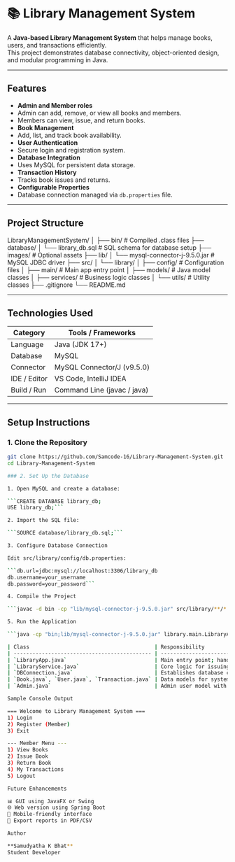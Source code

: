 # 📚 Library Management System  

A **Java-based Library Management System** that helps manage books, users, and transactions efficiently.  
This project demonstrates database connectivity, object-oriented design, and modular programming in Java.

---

## Features

-  **Admin and Member roles**
  - Admin can add, remove, or view all books and members.
  - Members can view, issue, and return books.
-  **Book Management**
  - Add, list, and track book availability.
-  **User Authentication**
  - Secure login and registration system.
-  **Database Integration**
  - Uses MySQL for persistent data storage.
-  **Transaction History**
  - Tracks book issues and returns.
-  **Configurable Properties**
  - Database connection managed via `db.properties` file.

---

## Project Structure

LibraryManagementSystem/
│
├── bin/ # Compiled .class files
├── database/
│ └── library_db.sql # SQL schema for database setup
├── images/ # Optional assets
├── lib/
│ └── mysql-connector-j-9.5.0.jar # MySQL JDBC driver
├── src/
│ └── library/
│ ├── config/ # Configuration files
│ ├── main/ # Main app entry point
│ ├── models/ # Java model classes
│ ├── services/ # Business logic classes
│ └── utils/ # Utility classes
├── .gitignore
└── README.md


---

##  Technologies Used

| Category     | Tools / Frameworks          |
| ------------ | --------------------------- |
| Language     | Java (JDK 17+)              |
| Database     | MySQL                       |
| Connector    | MySQL Connector/J (v9.5.0)  |
| IDE / Editor | VS Code, IntelliJ IDEA      |
| Build / Run  | Command Line (javac / java) |

---

##  Setup Instructions

### 1. Clone the Repository
```bash
git clone https://github.com/Samcode-16/Library-Management-System.git
cd Library-Management-System

### 2. Set Up the Database

1. Open MySQL and create a database:

```CREATE DATABASE library_db;
USE library_db;```

2. Import the SQL file:

```SOURCE database/library_db.sql;```

3. Configure Database Connection

Edit src/library/config/db.properties:

```db.url=jdbc:mysql://localhost:3306/library_db
db.username=your_username
db.password=your_password```

4. Compile the Project

```javac -d bin -cp "lib/mysql-connector-j-9.5.0.jar" src/library/**/*.java```

5. Run the Application

```java -cp "bin;lib/mysql-connector-j-9.5.0.jar" library.main.LibraryApp```

| Class                                        | Responsibility                             |
| -------------------------------------------- | ------------------------------------------ |
| `LibraryApp.java`                            | Main entry point; handles menu navigation  |
| `LibraryService.java`                        | Core logic for issuing and returning books |
| `DBConnection.java`                          | Establishes database connection            |
| `Book.java`, `User.java`, `Transaction.java` | Data models for system entities            |
| `Admin.java`                                 | Admin user model with elevated privileges  |

Sample Console Output

=== Welcome to Library Management System ===
1) Login
2) Register (Member)
3) Exit

--- Member Menu ---
1) View Books
2) Issue Book
3) Return Book
4) My Transactions
5) Logout

Future Enhancements

📊 GUI using JavaFX or Swing
🌐 Web version using Spring Boot
📱 Mobile-friendly interface
🧾 Export reports in PDF/CSV

Author

**Samudyatha K Bhat**
Student Developer